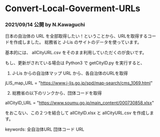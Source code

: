 # Convert-Local-Goverment-URLs
### 2021/09/14 公開 by N.Kawaguchi

日本の自治体の URL を全部取得したい！ということから、URLを取得するコードを作成しました。
総務省と J-Lis のサイトのデータを使っています。

基本的には、 allCityURL.csv をそのまま利用していただくのが良いです。

もし、更新がされている場合は Python3 で getCityID.py を実行すると、

1. J-Lis からの自治体マップ URL から、各自治体のURLを取得

jLIS_map_URL = "https://www.j-lis.go.jp/spd/map-search/cms_1069.html"


2. 総務省の以下のリンクから、団体コードを取得

allCityID_URL = "https://www.soumu.go.jp/main_content/000730858.xlsx"

をおこない、この２つを結合して allCityID.xlsx と allCityURL.csv を作成します。


keywords:
 全自治体URL
 団体コード URL
 